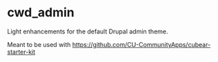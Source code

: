 # cwd_admin
Light enhancements for the default Drupal admin theme.

Meant to be used with https://github.com/CU-CommunityApps/cubear-starter-kit
